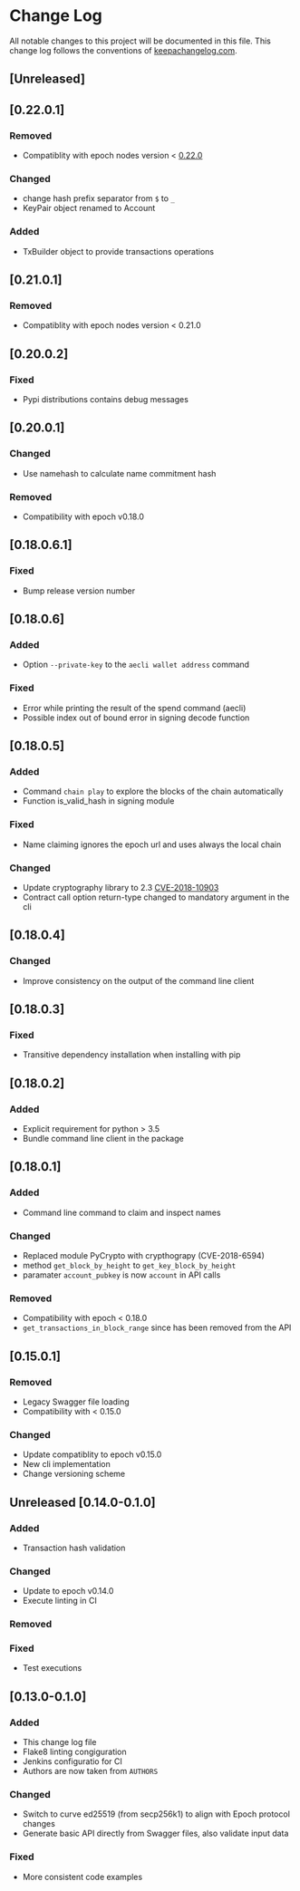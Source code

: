 # Change Log
All notable changes to this project will be documented in this file. This change
log follows the conventions of [keepachangelog.com](http://keepachangelog.com/).

## [Unreleased]

## [0.22.0.1]

### Removed
- Compatiblity with epoch nodes version < [0.22.0](https://github.com/aeternity/epoch/blob/v0.22.0/docs/release-notes/RELEASE-NOTES-0.22.0.md) 

### Changed
- change hash prefix separator from `$` to `_`
- KeyPair object renamed to Account

### Added
- TxBuilder object to provide transactions operations

## [0.21.0.1]

### Removed
- Compatiblity with epoch nodes version < 0.21.0

## [0.20.0.2]

### Fixed
- Pypi distributions contains debug messages

## [0.20.0.1]

### Changed
- Use namehash to calculate name commitment hash

### Removed
- Compatibility with epoch v0.18.0

## [0.18.0.6.1]

### Fixed
- Bump release version number

## [0.18.0.6]

### Added
- Option `--private-key` to the `aecli wallet address` command 

### Fixed
- Error while printing the result of the spend command (aecli)
- Possible index out of bound error in signing decode function


## [0.18.0.5]

### Added
- Command `chain play` to explore the blocks of the chain automatically
- Function is_valid_hash in signing module

### Fixed
- Name claiming ignores the epoch url and uses always the local chain

### Changed
- Update cryptography library to 2.3 [CVE-2018-10903](https://nvd.nist.gov/vuln/detail/CVE-2018-10903)
- Contract call option return-type changed to mandatory argument in the cli


## [0.18.0.4]

### Changed
- Improve consistency on the output of the command line client

## [0.18.0.3]

### Fixed
- Transitive dependency installation when installing with pip

## [0.18.0.2]

### Added
- Explicit requirement for python > 3.5
- Bundle command line client in the package


## [0.18.0.1]

### Added
- Command line command to claim and inspect names

### Changed 
- Replaced module PyCrypto with crypthograpy (CVE-2018-6594)
- method `get_block_by_height` to `get_key_block_by_height`
- paramater `account_pubkey` is now `account` in API calls

### Removed
- Compatibility with epoch < 0.18.0
- `get_transactions_in_block_range` since has been removed from the API 


## [0.15.0.1]

### Removed

- Legacy Swagger file loading
- Compatibility with < 0.15.0

### Changed

- Update compatiblity to epoch v0.15.0
- New cli implementation
- Change versioning scheme

## Unreleased [0.14.0-0.1.0]

### Added

- Transaction hash validation

### Changed
- Update to epoch v0.14.0
- Execute linting in CI

### Removed

### Fixed
- Test executions

## [0.13.0-0.1.0]
### Added
- This change log file
- Flake8 linting congiguration
- Jenkins configuratio for CI
- Authors are now taken from `AUTHORS`

### Changed
- Switch to curve ed25519 (from secp256k1) to align with Epoch protocol changes
- Generate basic API directly from Swagger files, also validate input data

### Fixed
- More consistent code examples
